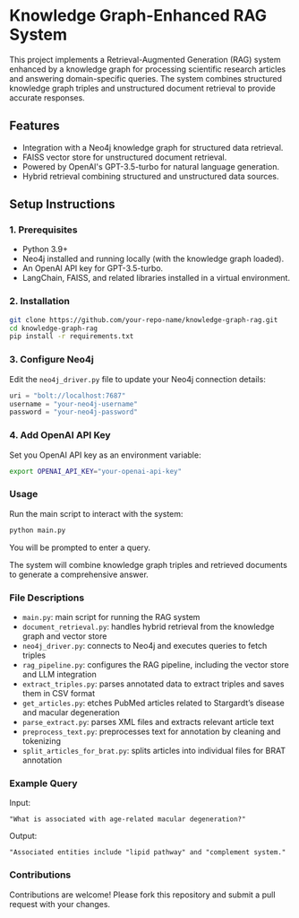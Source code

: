 # Knowledge Graph-Enhanced RAG System

This project implements a Retrieval-Augmented Generation (RAG) system enhanced by a knowledge graph for processing scientific research articles and answering domain-specific queries. The system combines structured knowledge graph triples and unstructured document retrieval to provide accurate responses.

## Features
- Integration with a Neo4j knowledge graph for structured data retrieval.
- FAISS vector store for unstructured document retrieval.
- Powered by OpenAI's GPT-3.5-turbo for natural language generation.
- Hybrid retrieval combining structured and unstructured data sources.

## Setup Instructions

### 1. Prerequisites
- Python 3.9+
- Neo4j installed and running locally (with the knowledge graph loaded).
- An OpenAI API key for GPT-3.5-turbo.
- LangChain, FAISS, and related libraries installed in a virtual environment.

### 2. Installation
```bash
git clone https://github.com/your-repo-name/knowledge-graph-rag.git
cd knowledge-graph-rag
pip install -r requirements.txt
```

### 3. Configure Neo4j

Edit the `neo4j_driver.py` file to update your Neo4j connection details:

```python
uri = "bolt://localhost:7687"
username = "your-neo4j-username"
password = "your-neo4j-password"
```

### 4. Add OpenAI API Key

Set you OpenAI API key as an environment variable:

```bash
export OPENAI_API_KEY="your-openai-api-key"
```

### Usage

Run the main script to interact with the system:

```bash
python main.py
```

You will be prompted to enter a query.

The system will combine knowledge graph triples and retrieved documents to generate a comprehensive answer. 

### File Descriptions

- `main.py`: main script for running the RAG system
- `document_retrieval.py`: handles hybrid retrieval from the knowledge graph and vector store
- `neo4j_driver.py`: connects to Neo4j and executes queries to fetch triples 
- `rag_pipeline.py`: configures the RAG pipeline, including the vector store and LLM integration
- `extract_triples.py`: parses annotated data to extract triples and saves them in CSV format
- `get_articles.py`: etches PubMed articles related to Stargardt’s disease and macular degeneration
- `parse_extract.py`: parses XML files and extracts relevant article text 
- `preprocess_text.py`: preprocesses text for annotation by cleaning and tokenizing
- `split_articles_for_brat.py`: splits articles into individual files for BRAT annotation

### Example Query 

Input:
```text
"What is associated with age-related macular degeneration?"
```
Output:
```text
"Associated entities include "lipid pathway" and "complement system."
```

### Contributions

Contributions are welcome! Please fork this repository and submit a pull request with your changes.
